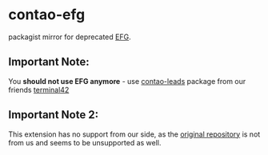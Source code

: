 # contao-efg
packagist mirror for deprecated [EFG](https://contao.org/en/extension-list/view/efg.20020019.html).

## Important Note:
You **should not use EFG anymore** - use [contao-leads](https://github.com/terminal42/contao-leads) package from our friends [terminal42](https://www.terminal42.ch)

## Important Note 2:
This extension has no support from our side, as the [original repository](https://bitbucket.org/thk/efg/) is not from us and seems to be unsupported as well.
